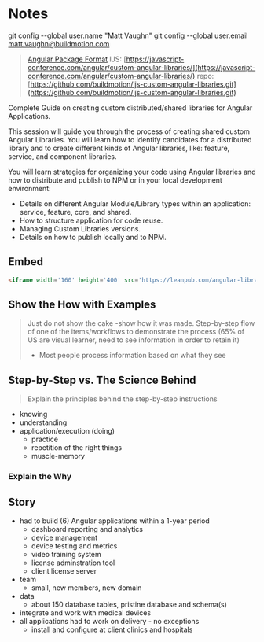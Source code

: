 # Notes

git config --global user.name "Matt Vaughn"
git config --global user.email matt.vaughn@buildmotion.com

> [Angular Package Format](https://docs.google.com/document/d/1CZC2rcpxffTDfRDs6p1cfbmKNLA6x5O-NtkJglDaBVs/mobilebasic)
> IJS: [https://javascript-conference.com/angular/custom-angular-libraries/](https://javascript-conference.com/angular/custom-angular-libraries/)
> repo: [https://github.com/buildmotion/ijs-custom-angular-libraries.git](https://github.com/buildmotion/ijs-custom-angular-libraries.git)

Complete Guide on creating custom distributed/shared libraries for Angular Applications.

This session will guide you through the process of creating shared custom Angular Libraries. You will learn how to identify candidates for a distributed library and to create different kinds of Angular libraries, like: feature, service, and component libraries.

You will learn strategies for organizing your code using Angular libraries and how to distribute and publish to NPM or in your local development environment:

- Details on different Angular Module/Library types within an application: service, feature, core, and shared.
- How to structure application for code reuse.
- Managing Custom Libraries versions.
- Details on how to publish locally and to NPM.

## Embed

```html
<iframe width='160' height='400' src='https://leanpub.com/angular-libraries-the-complete-guide/embed' frameborder='0' allowtransparency='true'></iframe>
```

## Show the How with Examples

> Just do not show the cake -show how it was made. Step-by-step flow of one of the items/workflows to demonstrate the process (65% of US are visual learner, need to see information in order to retain it)
>
> - Most people process information based on what they see

## Step-by-Step vs. The Science Behind

> Explain the principles behind the step-by-step instructions

- knowing
- understanding
- application/execution (doing)
  - practice
  - repetition of the right things
  - muscle-memory

### Explain the Why

## Story

- had to build (6) Angular applications within a 1-year period
  - dashboard reporting and analytics
  - device management
  - device testing and metrics
  - video training system
  - license adminstration tool
  - client license server
- team
  - small, new members, new domain
- data
  - about 150 database tables, pristine database and schema(s)
- integrate and work with medical devices
- all applications had to work on delivery - no exceptions
  - install and configure at client clinics and hospitals